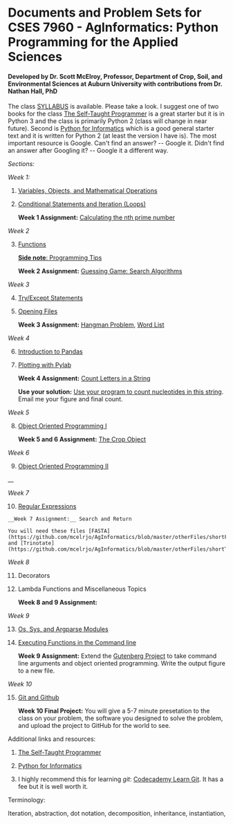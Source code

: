 # Documents and Problem Sets for CSES 7960 - AgInformatics: Python Programming for the Applied Sciences

#### Developed by Dr. Scott McElroy, Professor, Department of Crop, Soil, and Environmental Sciences at Auburn University with contributions from Dr. Nathan Hall, PhD

The class [SYLLABUS](https://github.com/mcelrjo/AgInformatics/blob/master/AginformaticsClassSyllabus2020.docx) is available.  Please take a look.  I suggest one of two books for the class [The Self-Taught Programmer](https://www.amazon.com/Self-Taught-Programmer-Definitive-Programming-Professionally-ebook/dp/B01M01YDQA/ref=sr_1_1?ie=UTF8&qid=1525742659&sr=8-1&keywords=the+self+taught+programmer) is a great starter but it is in Python 3 and the class is primarily Python 2 (class will change in near future).  Second is [Python for Informatics](https://www.amazon.com/Python-Informatics-Exploring-Information-ebook/dp/B00K0O8HFQ/ref=sr_1_3?s=digital-text&ie=UTF8&qid=1525742737&sr=1-3&keywords=python+for+informatics) which is a good general starter text and it is written for Python 2 (at least the version I have is). The most important resource is Google.  Can't find an answer? -- Google it.  Didn't find an answer after Googling it? -- Google it a different way.

*Sections:*

_Week 1:_

1.  [Variables, Objects, and Mathematical Operations](https://github.com/mcelrjo/AgInformatics/blob/master/variables.md)

2.  [Conditional Statements and Iteration (Loops)](https://github.com/mcelrjo/AgInformatics/blob/master/conditionalIteration.md)

	__Week 1 Assignment:__ [Calculating the nth prime number](https://github.com/mcelrjo/AgInformatics/blob/master/practiceAssignments/nthPrimeNumber.md)

_Week 2_

3.  [Functions](https://github.com/mcelrjo/AgInformatics/blob/master/functions.md)

	[__Side note__: Programming Tips](https://github.com/mcelrjo/AgInformatics/blob/master/lectureTopics/sidenotes.md)

	__Week 2 Assignment:__ [Guessing Game: Search Algorithms](https://github.com/mcelrjo/AgInformatics/blob/master/practiceAssignments/theGuessingGame.md)

_Week 3_

4. [Try/Except Statements](https://github.com/mcelrjo/AgInformatics/blob/master/lectureTopics/tryExcept.md)

5.  [Opening Files](https://github.com/mcelrjo/AgInformatics/blob/master/lectureTopics/openFiles.md)

	__Week 3 Assignment:__ [Hangman Problem](https://github.com/mcelrjo/AgInformatics/blob/master/practiceAssignments/hangman_ENTERNAMEHERE.py), [Word List](https://github.com/mcelrjo/AgInformatics/blob/master/practiceAssignments/words.txt) 

_Week 4_

6.  [Introduction to Pandas](https://github.com/mcelrjo/AgInformatics/blob/master/lectureTopics/pandas.md)

7.  [Plotting with Pylab](https://github.com/mcelrjo/AgInformatics/blob/master/lectureTopics/pylab.md)


	__Week 4 Assignment:__ [Count Letters in a String](https://github.com/mcelrjo/AgInformatics/blob/master/practiceAssignments/countingLetters.txt)

	__Use your solution:__ [Use your program to count nucleotides in this string](https://github.com/mcelrjo/AgInformatics/blob/master/otherFiles/NC_012920.1.fasta). Email me your figure and final count. 


_Week 5_

8.  [Object Oriented Programming I](https://github.com/mcelrjo/AgInformatics/blob/master/lectureTopics/oopI.md)

	__Week 5 and 6 Assignment:__ [The Crop Object](https://github.com/mcelrjo/AgInformatics/blob/master/practiceAssignments/cropModel_YOURNAMEHERE.md)

_Week 6_

9.  [Object Oriented Programming II](https://github.com/mcelrjo/AgInformatics/blob/master/lectureTopics/oop2.md)

__

_Week 7_

10.  [Regular Expressions](https://github.com/mcelrjo/AgInformatics/blob/master/lectureTopics/regularExpressions.md)

	__Week 7 Assignment:__ Search and Return

	You will need these files [FASTA](https://github.com/mcelrjo/AgInformatics/blob/master/otherFiles/shortFASTA.fasta) and [Trinotate](https://github.com/mcelrjo/AgInformatics/blob/master/otherFiles/shortTrinotate.xls)

_Week 8_

11. Decorators

12. Lambda Functions and Miscellaneous Topics

	__Week 8 and 9 Assignment:__

_Week 9_

13. [Os, Sys, and Argparse Modules](https://github.com/mcelrjo/AgInformatics/blob/master/lectureTopics/osSys.md)

14. [Executing Functions in the Command line]()

	__Week 9 Assignment:__ Extend the [Gutenberg Project](https://github.com/mcelrjo/AgInformatics/blob/master/otherFiles/gutenbergSolution.py) to take command line arguments and object oriented programming. Write the output figure to a new file.  

_Week 10_

15. [Git and Github](https://github.com/mcelrjo/AgInformatics/blob/master/lectureTopics/gitNotes.md)

	__Week 10 Final Project:__ You will give a 5-7 minute presetation to the class on your problem, the software you designed to solve the problem, and upload the project to GitHub for the world to see. 



Additional links and resources:

1.  [The Self-Taught Programmer](https://www.amazon.com/Self-Taught-Programmer-Definitive-Programming-Professionally-ebook/dp/B01M01YDQA/ref=sr_1_1?ie=UTF8&qid=1525742659&sr=8-1&keywords=the+self+taught+programmer)

2.  [Python for Informatics](https://www.amazon.com/Python-Informatics-Exploring-Information-ebook/dp/B00K0O8HFQ/ref=sr_1_3?s=digital-text&ie=UTF8&qid=1525742737&sr=1-3&keywords=python+for+informatics)

3. I highly recommend this for learning _git_:  [Codecademy Learn Git](https://www.codecademy.com/learn/learn-git).  It has a fee but it is well worth it.




Terminology:

Iteration, abstraction, dot notation, decomposition, inheritance, instantiation, 